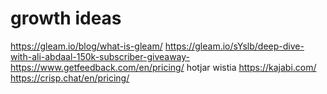 # growth ideas

https://gleam.io/blog/what-is-gleam/
https://gleam.io/sYslb/deep-dive-with-ali-abdaal-150k-subscriber-giveaway-
https://www.getfeedback.com/en/pricing/
hotjar
wistia
https://kajabi.com/
https://crisp.chat/en/pricing/
 